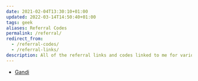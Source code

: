 ```yaml
---
date: 2021-02-04T13:30:10+01:00
updated: 2022-03-14T14:50:40+01:00
tags: geek
aliases: Referral Codes
permalink: /referral/
redirect_from:
  - /referral-codes/
  - /referral-links/
description: All of the referral links and codes linked to me for various services
---
```

- [Gandi](https://gandi.link/f/14c4e7ea 'Gandi referral link')